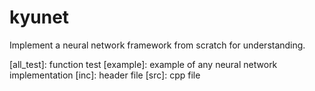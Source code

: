 # kyunet
Implement a neural network framework from scratch for understanding.

[all_test]: function test
[example]: example of any neural network implementation
[inc]: header file
[src]: cpp file


